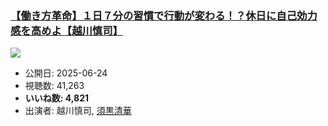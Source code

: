 ### [【働き方革命】１日７分の習慣で行動が変わる！？休日に自己効力感を高めよ【越川慎司】](https://www.youtube.com/watch?v=XORxTQ_VyFI)
[![](https://img.youtube.com/vi/XORxTQ_VyFI/sddefault.jpg)](https://www.youtube.com/watch?v=XORxTQ_VyFI)
-   公開日: 2025-06-24
-   視聴数: 41,263
-   **いいね数: 4,821**
-   出演者: 越川慎司, [須黒清華](/rehacq_fan/people/須黒清華 "wikilink")
